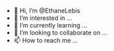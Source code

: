 - 👋 Hi, I’m @EthaneLebis
- 👀 I’m interested in ...
- 🌱 I’m currently learning ...
- 💞️ I’m looking to collaborate on ...
- 📫 How to reach me ...

<!---
EthaneLebis/EthaneLebis is a ✨ special ✨ repository because its `README.md` (this file) appears on your GitHub profile.
You can click the Preview link to take a look at your changes.
--->

